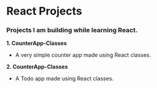 # React Projects
### Projects I am building while learning React.

**1. CounterApp-Classes**
* A very simple counter app made using React classes.

__2. CounterApp-Classes__
* A Todo app made using React classes.

